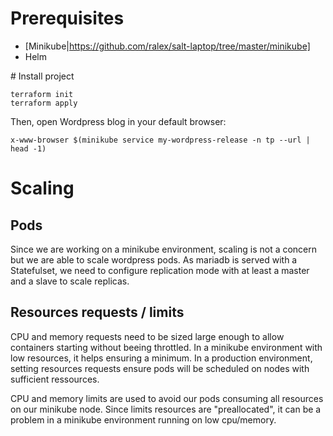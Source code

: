 
# Prerequisites

* [Minikube|https://github.com/ralex/salt-laptop/tree/master/minikube]
* Helm

# Install project

```
terraform init
terraform apply
```

Then, open Wordpress blog in your default browser:
```
x-www-browser $(minikube service my-wordpress-release -n tp --url | head -1)
```

# Scaling

## Pods

Since we are working on a minikube environment, scaling is not a concern but we are able to scale wordpress pods.
As mariadb is served with a Statefulset, we need to configure replication mode with at least a master and a slave to scale replicas.

## Resources requests / limits

CPU and memory requests need to be sized large enough to allow containers starting without beeing throttled.
In a minikube environment with low resources, it helps ensuring a minimum. In a production environment, setting resources requests ensure pods will be scheduled on nodes with sufficient ressources.

CPU and memory limits are used to avoid our pods consuming all resources on our minikube node.
Since limits resources are "preallocated", it can be a problem in a minikube environment running on low cpu/memory.
